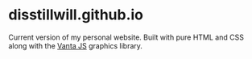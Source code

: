 # disstillwill.github.io
Current version of my personal website. Built with pure HTML and CSS along with the [Vanta JS](https://github.com/tengbao/vanta) graphics library.
